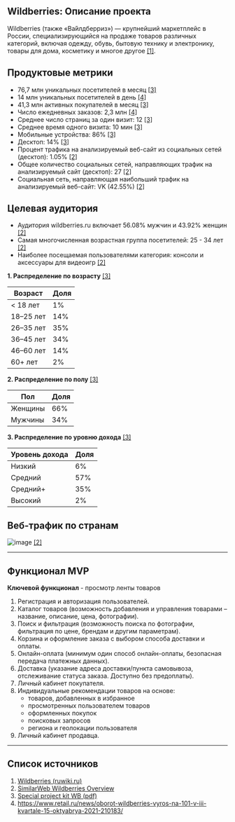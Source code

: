 ## Wildberries: Описание проекта

Wildberries (также «Ва́йлдберриз») — крупнейший маркетплейс в России, специализирующийся на продаже товаров различных категорий, включая одежду, обувь, бытовую технику и электронику, товары для дома, косметику и многое другое [\[1\]](https://ru.ruwiki.ru/wiki/Wildberries). 

## Продуктовые метрики
- 76,7 млн уникальных посетителей в месяц [\[3\]](https://cmp.wildberries.ru/cmpf/Special%20project%20kit%20WB.pdf)
- 14 млн уникальных посетителей в день [\[4\]](https://www.retail.ru/news/oborot-wildberries-vyros-na-101-v-iii-kvartale-15-oktyabrya-2021-210183/)
- 41,3 млн активных покупателей в месяц [\[3\]](https://cmp.wildberries.ru/cmpf/Special%20project%20kit%20WB.pdf)
- Число ежедневных заказов: 2,3 млн [\[4\]](https://www.retail.ru/news/oborot-wildberries-vyros-na-101-v-iii-kvartale-15-oktyabrya-2021-210183/)
- Среднее число страниц за один визит: 12 [\[3\]](https://cmp.wildberries.ru/cmpf/Special%20project%20kit%20WB.pdf)
- Среднее время одного визита: 10 мин [\[3\]](https://cmp.wildberries.ru/cmpf/Special%20project%20kit%20WB.pdf)
- Мобильные устройства: 86% [\[3\]](https://cmp.wildberries.ru/cmpf/Special%20project%20kit%20WB.pdf)
- Десктоп: 14% [\[3\]](https://cmp.wildberries.ru/cmpf/Special%20project%20kit%20WB.pdf)
- Процент трафика на анализируемый веб-сайт из социальных сетей (десктоп): 1.05% [\[2\]](https://www.similarweb.com/ru/website/wildberries.ru/#overview)
- Общее количество социальных сетей, направляющих трафик на анализируемый сайт (десктоп): 27 [\[2\]](https://www.similarweb.com/ru/website/wildberries.ru/#overview)
- Социальная сеть, направляющая наибольший трафик на анализируемый веб-сайт: VK (42.55%) [\[2\]](https://www.similarweb.com/ru/website/wildberries.ru/#overview)


## Целевая аудитория
- Аудитория wildberries.ru включает 56.08% мужчин и 43.92% женщин [\[2\]](https://www.similarweb.com/ru/website/wildberries.ru/#overview)
- Самая многочисленная возрастная группа посетителей: 25 - 34 лет [\[2\]](https://www.similarweb.com/ru/website/wildberries.ru/#overview)
- Наиболее посещаемая пользователями категория: консоли и аксессуары для видеоигр [\[2\]](https://www.similarweb.com/ru/website/wildberries.ru/#overview)

**1. Распределение по возрасту** [\[3\]](https://cmp.wildberries.ru/cmpf/Special%20project%20kit%20WB.pdf)

| Возраст     | Доля  |
|-------------|-------|
| < 18 лет    | 1%    |
| 18–25 лет   | 14%   |
| 26–35 лет   | 35%   |
| 36–45 лет   | 34%   |
| 46–60 лет   | 14%   |
| 60+ лет     | 2%    |

**2. Распределение по полу** [\[3\]](https://cmp.wildberries.ru/cmpf/Special%20project%20kit%20WB.pdf)

| Пол       | Доля  |
|-----------|-------|
| Женщины   | 66%   |
| Мужчины   | 34%   |

**3. Распределение по уровню дохода** [\[3\]](https://cmp.wildberries.ru/cmpf/Special%20project%20kit%20WB.pdf)

| Уровень дохода | Доля  |
|----------------|-------|
| Низкий         | 6%    |
| Средний        | 57%   |
| Средний+       | 35%   |
| Высокий        | 2%    |

## Веб-трафик по странам

![image](https://github.com/user-attachments/assets/e15d7d94-e3af-48be-a5a7-2f702621858b) [\[2\]](https://www.similarweb.com/ru/website/wildberries.ru/#overview)

---

## Функционал MVP
**Ключевой функционал** - просмотр ленты товаров

1. Регистрация и авторизация пользователей.  
2. Каталог товаров (возможность добавления и управления товарами – название, описание, цена, фотографии).  
3. Поиск и фильтрация (возможность поиска по фотографии, фильтрация по цене, брендам и другим параметрам).  
4. Корзина и оформление заказа с выбором способа доставки и оплаты.  
5. Онлайн-оплата (минимум один способ онлайн-оплаты, безопасная передача платежных данных).  
6. Доставка (указание адреса доставки/пункта самовывоза, отслеживание статуса заказа. Доступно без предоплаты).  
7. Личный кабинет покупателя.  
8. Индивидуальные рекомендации товаров на основе:
   - товаров, добавленных в избранное
   - просмотренных пользователем товаров
   - оформленных покупок
   - поисковых запросов
   - региона и геолокации пользователя  
9. Личный кабинет продавца.

---

## Список источников

1. [Wildberries (ruwiki.ru)](https://ru.ruwiki.ru/wiki/Wildberries)  
2. [SimilarWeb Wildberries Overview](https://www.similarweb.com/ru/website/wildberries.ru/#overview)  
3. [Special project kit WB (pdf)](https://cmp.wildberries.ru/cmpf/Special%20project%20kit%20WB.pdf)
4. https://www.retail.ru/news/oborot-wildberries-vyros-na-101-v-iii-kvartale-15-oktyabrya-2021-210183/
